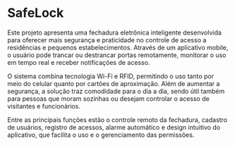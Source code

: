 # SafeLock
Este projeto apresenta uma fechadura eletrônica inteligente desenvolvida para oferecer mais segurança e praticidade no controle de acesso a residências e pequenos estabelecimentos.
Através de um aplicativo mobile, o usuário pode trancar ou destrancar portas remotamente, monitorar o uso em tempo real e receber notificações de acesso.

O sistema combina tecnologia Wi-Fi e RFID, permitindo o uso tanto por meio do celular quanto por cartões de aproximação. Além de aumentar a segurança, a solução traz comodidade para o dia a dia, sendo útil também para pessoas que moram sozinhas ou desejam controlar o acesso de visitantes e funcionários.

Entre as principais funções estão o controle remoto da fechadura, cadastro de usuários, registro de acessos, alarme automático e design intuitivo do aplicativo, que facilita o uso e o gerenciamento das permissões.
